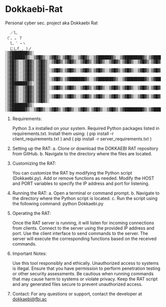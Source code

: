# Dokkaebi-Rat
Personal cyber sec. project aka Dokkaebi Rat

```
⠀ ／l、
（ﾟ､ ｡ ７
⠀ l、ﾞ ~ヽ
  じしf_, )ノ
░▒▓███████▓▒░ ░▒▓██████▓▒░░▒▓█▓▒░░▒▓█▓▒░▒▓█▓▒░░▒▓█▓▒░░▒▓██████▓▒░░▒▓████████▓▒░▒▓███████▓▒░░▒▓█▓▒░ 
░▒▓█▓▒░░▒▓█▓▒░▒▓█▓▒░░▒▓█▓▒░▒▓█▓▒░░▒▓█▓▒░▒▓█▓▒░░▒▓█▓▒░▒▓█▓▒░░▒▓█▓▒░▒▓█▓▒░      ░▒▓█▓▒░░▒▓█▓▒░▒▓█▓▒░ 
░▒▓█▓▒░░▒▓█▓▒░▒▓█▓▒░░▒▓█▓▒░▒▓█▓▒░░▒▓█▓▒░▒▓█▓▒░░▒▓█▓▒░▒▓█▓▒░░▒▓█▓▒░▒▓█▓▒░      ░▒▓█▓▒░░▒▓█▓▒░▒▓█▓▒░ 
░▒▓█▓▒░░▒▓█▓▒░▒▓█▓▒░░▒▓█▓▒░▒▓███████▓▒░░▒▓███████▓▒░░▒▓████████▓▒░▒▓██████▓▒░ ░▒▓███████▓▒░░▒▓█▓▒░ 
░▒▓█▓▒░░▒▓█▓▒░▒▓█▓▒░░▒▓█▓▒░▒▓█▓▒░░▒▓█▓▒░▒▓█▓▒░░▒▓█▓▒░▒▓█▓▒░░▒▓█▓▒░▒▓█▓▒░      ░▒▓█▓▒░░▒▓█▓▒░▒▓█▓▒░ 
░▒▓█▓▒░░▒▓█▓▒░▒▓█▓▒░░▒▓█▓▒░▒▓█▓▒░░▒▓█▓▒░▒▓█▓▒░░▒▓█▓▒░▒▓█▓▒░░▒▓█▓▒░▒▓█▓▒░      ░▒▓█▓▒░░▒▓█▓▒░▒▓█▓▒░ 
░▒▓███████▓▒░ ░▒▓██████▓▒░░▒▓█▓▒░░▒▓█▓▒░▒▓█▓▒░░▒▓█▓▒░▒▓█▓▒░░▒▓█▓▒░▒▓████████▓▒░▒▓███████▓▒░░▒▓█▓▒░
```
1. Requirements:

    Python 3.x installed on your system.
    Required Python packages listed in requirements.txt.
    Install them using: ( pip install -r client_requirements.txt )
    and ( pip install -r server_requirements.txt )

2. Setting up the RAT:
a. Clone or download the DOKKAEBI RAT repository from GitHub.
b. Navigate to the directory where the files are located.

3. Customizing the RAT:

    You can customize the RAT by modifying the Python script (Dokkaebi.py).
    Add or remove functions as needed.
    Modify the HOST and PORT variables to specify the IP address and port for listening.

4. Running the RAT:
a. Open a terminal or command prompt.
b. Navigate to the directory where the Python script is located.
c. Run the script using the following command:
python Dokkaebi.py

5. Operating the RAT:

    Once the RAT server is running, it will listen for incoming connections from clients.
    Connect to the server using the provided IP address and port.
    Use the client interface to send commands to the server.
    The server will execute the corresponding functions based on the received commands.

6. Important Notes:

    Use this tool responsibly and ethically. Unauthorized access to systems is illegal.
    Ensure that you have permission to perform penetration testing or other security assessments.
    Be cautious when running commands that may cause harm to systems or violate privacy.
    Keep the RAT script and any generated files secure to prevent unauthorized access.

7. Contact:
For any questions or support, contact the developer at dokkaebi@fbi.ac
